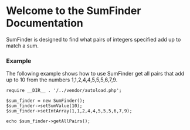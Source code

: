 # Welcome to the SumFinder Documentation

SumFinder is designed to find what pairs of integers specified add up to match a sum. 

### Example
The following example shows how to use SumFinder get all pairs that add up to 10 from the numbers 1,1,2,4,4,5,5,5,6,7,9.
```
require __DIR__ . '/../vendor/autoload.php';

$sum_finder = new SumFinder();
$sum_finder->setSumValue(10);
$sum_finder->setIntArray(1,1,2,4,4,5,5,5,6,7,9);

echo $sum_finder->getAllPairs();
```